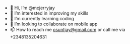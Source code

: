 - 👋 Hi, I’m @mcjerryjay
- 👀 I’m interested in improving my skills
- 🌱 I’m currently learning coding
- 💞️ I’m looking to collaborate on mobile app
- 📫 How to reach me osuntjay@gmail.com or call me via +2348135204631

<!---
mcjerryjay/mcjerryjay is a ✨ special ✨ repository because its `README.md` (this file) appears on your GitHub profile.
You can click the Preview link to take a look at your changes.
--->
